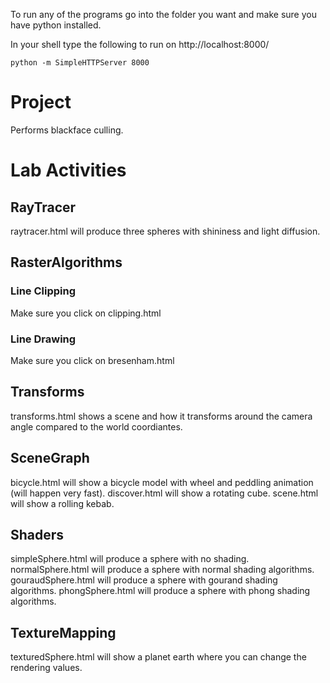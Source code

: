 To run any of the programs go into the folder you want and make sure you have python installed.

In your shell type the following to run on http://localhost:8000/

```Shell
python -m SimpleHTTPServer 8000
```

# Project
Performs blackface culling.

# Lab Activities

## RayTracer
raytracer.html will produce three spheres with shininess and light diffusion.

## RasterAlgorithms

### Line Clipping
Make sure you click on clipping.html

### Line Drawing
Make sure you click on bresenham.html

## Transforms
transforms.html shows a scene and how it transforms around the camera angle compared to the world coordiantes.

## SceneGraph
bicycle.html will show a bicycle model with wheel and peddling animation (will happen very fast).
discover.html will show a rotating cube.
scene.html will show a rolling kebab.

## Shaders
simpleSphere.html will produce a sphere with no shading.
normalSphere.html will produce a sphere with normal shading algorithms.
gouraudSphere.html will produce a sphere with gourand shading algorithms.
phongSphere.html will produce a sphere with phong shading algorithms.


## TextureMapping
texturedSphere.html  will show a planet earth where you can change the rendering values.

